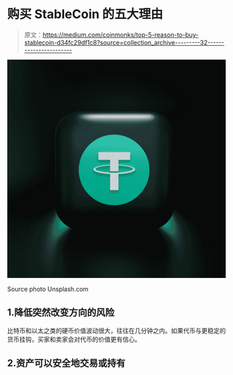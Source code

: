 # 购买 StableCoin 的五大理由

> 原文：<https://medium.com/coinmonks/top-5-reason-to-buy-stablecoin-d34fc29df1c8?source=collection_archive---------32----------------------->

![](img/eb0396614d7df250d9b4b22081d2877c.png)

Source photo Unsplash.com

## 1.降低突然改变方向的风险

比特币和以太之类的硬币价值波动很大，往往在几分钟之内。如果代币与更稳定的货币挂钩，买家和卖家会对代币的价值更有信心。

## 2.资产可以安全地交易或持有